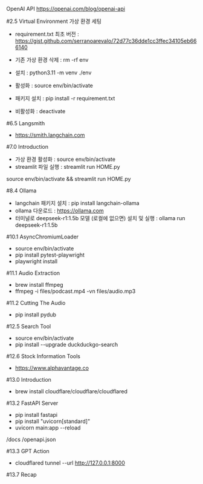 OpenAI API
https://openai.com/blog/openai-api

#2.5 Virtual Environment
가상 환경 세팅

- requirement.txt 최초 버전 : https://gist.github.com/serranoarevalo/72d77c36dde1cc3ffec34105eb666140

- 기존 가상 환경 삭제 : rm -rf env
- 설치 : python3.11 -m venv ./env
- 활성화 : source env/bin/activate
- 패키지 설치 : pip install -r requirement.txt
- 비활성화 : deactivate

#6.5 Langsmith

- https://smith.langchain.com

#7.0 Introduction

- 가상 환경 활성화 : source env/bin/activate
- streamlit 파일 실행 : streamlit run HOME.py

source env/bin/activate && streamlit run HOME.py

#8.4 Ollama

- langchain 패키지 설치 : pip install langchain-ollama
- ollama 다운로드 : https://ollama.com
- 터미널로 deepseek-r1:1.5b 모델 (로컬에 없으면) 설치 및 실행 : ollama run deepseek-r1:1.5b

#10.1 AsyncChromiumLoader

- source env/bin/activate
- pip install pytest-playwright
- playwright install

#11.1 Audio Extraction

- brew install ffmpeg
- ffmpeg -i files/podcast.mp4 -vn files/audio.mp3

#11.2 Cutting The Audio

- pip install pydub

#12.5 Search Tool

- source env/bin/activate
- pip install --upgrade duckduckgo-search

#12.6 Stock Information Tools

- https://www.alphavantage.co

#13.0 Introduction

- brew install cloudflare/cloudflare/cloudflared

#13.2 FastAPI Server

- pip install fastapi
- pip install "uvicorn[standard]"
- uvicorn main:app --reload

/docs
/openapi.json

#13.3 GPT Action

- cloudflared tunnel --url http://127.0.0.1:8000

#13.7 Recap
